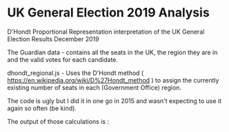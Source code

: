 # UK General Election 2019 Analysis
D'Hondt Proportional Representation interpretation of the UK General Election Results December 2019

The Guardian data - contains all the seats in the UK, the region they are in and the valid votes for each candidate.

dhondt_regional.js - Uses the D'Hondt method ( https://en.wikipedia.org/wiki/D%27Hondt_method ) to assign the currently existing number of seats in each (Government Office) region.

The code is ugly but I did it in one go in 2015 and wasn't expecting to use it again so often (be kind).

The output of those calculations is :
